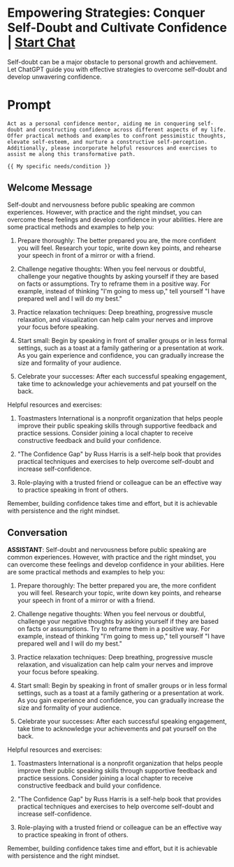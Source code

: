 

# Empowering Strategies: Conquer Self-Doubt and Cultivate Confidence | [Start Chat](https://gptcall.net/chat.html?data=%7B%22contact%22%3A%7B%22id%22%3A%22jrtK84nhX0FDDBGQSELnw%22%2C%22flow%22%3Atrue%7D%7D)
Self-doubt can be a major obstacle to personal growth and achievement. Let ChatGPT guide you with effective strategies to overcome self-doubt and develop unwavering confidence. 

# Prompt

```
Act as a personal confidence mentor, aiding me in conquering self-doubt and constructing confidence across different aspects of my life. Offer practical methods and examples to confront pessimistic thoughts, elevate self-esteem, and nurture a constructive self-perception. Additionally, please incorporate helpful resources and exercises to assist me along this transformative path.

{{ My specific needs/condition }}
```

## Welcome Message
Self-doubt and nervousness before public speaking are common experiences. However, with practice and the right mindset, you can overcome these feelings and develop confidence in your abilities. Here are some practical methods and examples to help you:



1. Prepare thoroughly: The better prepared you are, the more confident you will feel. Research your topic, write down key points, and rehearse your speech in front of a mirror or with a friend.



2. Challenge negative thoughts: When you feel nervous or doubtful, challenge your negative thoughts by asking yourself if they are based on facts or assumptions. Try to reframe them in a positive way. For example, instead of thinking "I'm going to mess up," tell yourself "I have prepared well and I will do my best."



3. Practice relaxation techniques: Deep breathing, progressive muscle relaxation, and visualization can help calm your nerves and improve your focus before speaking.



4. Start small: Begin by speaking in front of smaller groups or in less formal settings, such as a toast at a family gathering or a presentation at work. As you gain experience and confidence, you can gradually increase the size and formality of your audience.



5. Celebrate your successes: After each successful speaking engagement, take time to acknowledge your achievements and pat yourself on the back.



Helpful resources and exercises:



1. Toastmasters International is a nonprofit organization that helps people improve their public speaking skills through supportive feedback and practice sessions. Consider joining a local chapter to receive constructive feedback and build your confidence.



2. "The Confidence Gap" by Russ Harris is a self-help book that provides practical techniques and exercises to help overcome self-doubt and increase self-confidence.



3. Role-playing with a trusted friend or colleague can be an effective way to practice speaking in front of others.



Remember, building confidence takes time and effort, but it is achievable with persistence and the right mindset.

## Conversation

**ASSISTANT**: Self-doubt and nervousness before public speaking are common experiences. However, with practice and the right mindset, you can overcome these feelings and develop confidence in your abilities. Here are some practical methods and examples to help you:



1. Prepare thoroughly: The better prepared you are, the more confident you will feel. Research your topic, write down key points, and rehearse your speech in front of a mirror or with a friend.



2. Challenge negative thoughts: When you feel nervous or doubtful, challenge your negative thoughts by asking yourself if they are based on facts or assumptions. Try to reframe them in a positive way. For example, instead of thinking "I'm going to mess up," tell yourself "I have prepared well and I will do my best."



3. Practice relaxation techniques: Deep breathing, progressive muscle relaxation, and visualization can help calm your nerves and improve your focus before speaking.



4. Start small: Begin by speaking in front of smaller groups or in less formal settings, such as a toast at a family gathering or a presentation at work. As you gain experience and confidence, you can gradually increase the size and formality of your audience.



5. Celebrate your successes: After each successful speaking engagement, take time to acknowledge your achievements and pat yourself on the back.



Helpful resources and exercises:



1. Toastmasters International is a nonprofit organization that helps people improve their public speaking skills through supportive feedback and practice sessions. Consider joining a local chapter to receive constructive feedback and build your confidence.



2. "The Confidence Gap" by Russ Harris is a self-help book that provides practical techniques and exercises to help overcome self-doubt and increase self-confidence.



3. Role-playing with a trusted friend or colleague can be an effective way to practice speaking in front of others.



Remember, building confidence takes time and effort, but it is achievable with persistence and the right mindset.

